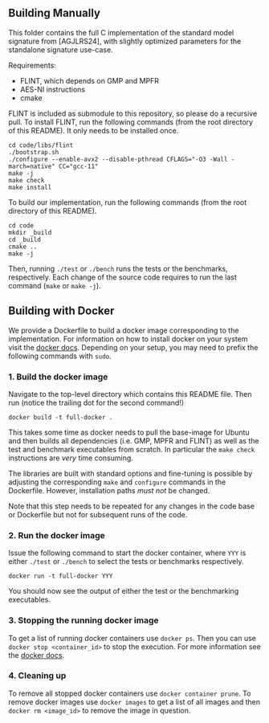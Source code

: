 ## Building Manually

This folder contains the full C implementation of the standard model signature from [AGJLRS24], with slightly optimized parameters for the standalone signature use-case. 

Requirements:
- FLINT, which depends on GMP and MPFR
- AES-NI instructions
- cmake

FLINT is included as submodule to this repository, so please do a recursive pull.
To install FLINT, run the following commands (from the root directory of this README). It only needs to be installed once.
```shell
cd code/libs/flint
./bootstrap.sh 
./configure --enable-avx2 --disable-pthread CFLAGS="-O3 -Wall -march=native" CC="gcc-11"
make -j
make check
make install
```
To build our implementation, run the following commands (from the root directory of this README).
```shell
cd code
mkdir _build
cd _build
cmake ..
make -j
```

Then, running `./test` or `./bench` runs the tests or the benchmarks, respectively. Each change of the source code requires to run the last command (`make` or `make -j`).


## Building with Docker

We provide a Dockerfile to build a docker image corresponding to the implementation.
For information on how to install docker on your system visit the [docker docs](https://docs.docker.com/).
Depending on your setup, you may need to prefix the following commands with `sudo`.

### 1. Build the docker image
Navigate to the top-level directory which contains this README file. Then run (notice the trailing dot for the second command!)
```shell
docker build -t full-docker .
```
This takes some time as docker needs to pull the base-image for Ubuntu and then builds all dependencies
(i.e. GMP, MPFR and FLINT) as well as the test and benchmark executables from scratch.
In particular the `make check` instructions are *very* time consuming.

The libraries are built with standard options and fine-tuning is possible by adjusting the corresponding
`make` and `configure` commands in the Dockerfile. However, installation paths *must not* be changed.

Note that this step needs to be repeated for any changes in the code base or Dockerfile but not
for subsequent runs of the code.

### 2. Run the docker image
Issue the following command to start the docker container, where `YYY` is either `./test` or `./bench` to select
the tests or benchmarks respectively.
```shell
docker run -t full-docker YYY
```
You should now see the output of either the test or the benchmarking executables.

### 3. Stopping the running docker image
To get a list of running docker containers use `docker ps`. Then you can use `docker stop <container_id>` to stop
the execution. For more information see the [docker docs](https://docs.docker.com/engine/reference/builder/).

### 4. Cleaning up
To remove all stopped docker containers use `docker container prune`.
To remove docker images use `docker images` to get a list of all images and then `docker rm <image_id>` to remove
the image in question.